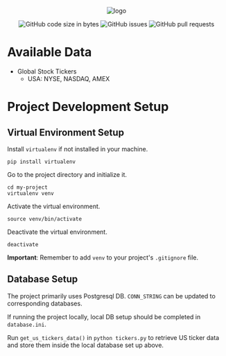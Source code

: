 <div align="center">

  ![logo](https://github.com/eshinhw/financial-data-crawler/assets/41933169/82a0940b-697c-4a29-9dc5-e26756720e15)

</div>

<div align="center">
  
  ![GitHub code size in bytes](https://img.shields.io/github/languages/code-size/eshinhw/financial-data-crawler)
  ![GitHub issues](https://img.shields.io/github/issues/eshinhw/financial-data-crawler)
  ![GitHub pull requests](https://img.shields.io/github/issues-pr/eshinhw/financial-data-crawler)

</div>

# Available Data

- Global Stock Tickers
  - USA: NYSE, NASDAQ, AMEX

# Project Development Setup

## Virtual Environment Setup

Install `virtualenv` if not installed in your machine.

```
pip install virtualenv
```

Go to the project directory and initialize it.

```
cd my-project
virtualenv venv
```

Activate the virtual environment.

```
source venv/bin/activate
```

Deactivate the virtual environment.

```
deactivate
```

**Important**: Remember to add `venv` to your project's `.gitignore` file.

## Database Setup

The project primarily uses Postgresql DB. `CONN_STRING` can be updated to corresponding databases.

If running the project locally, local DB setup should be completed in `database.ini`.

Run `get_us_tickers_data()` in `python tickers.py` to retrieve US ticker data and store them inside the local database set up above.
